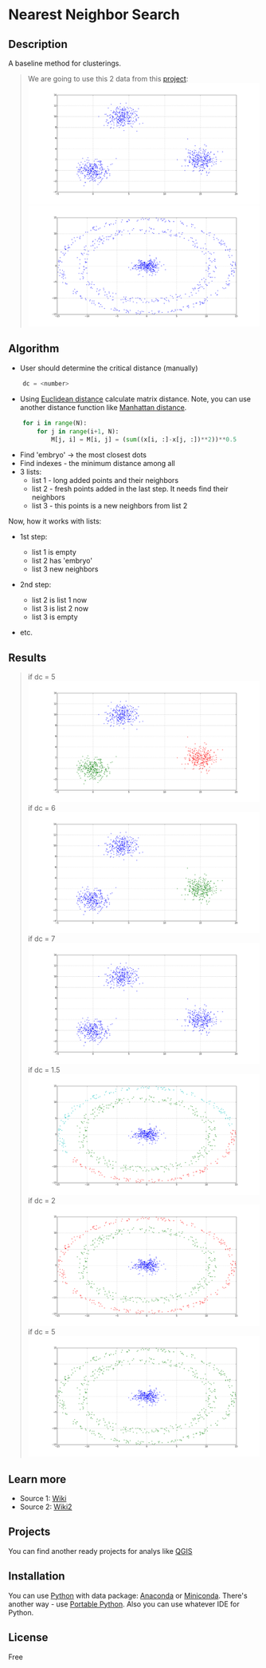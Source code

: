 # Nearest Neighbor Search

## Description
A baseline method for clusterings.

>We are going to use this 2 data from this [project](https://github.com/rcv911/Cluster_generation): 
![](images/cluster_test_data.png)
![](images/cluster_circle_data.png)

## Algorithm

+ User should determine the critical distance (manually)
```python
	dc = <number>
```
+ Using [Euclidean distance](https://en.wikipedia.org/wiki/Euclidean_distance) calculate matrix distance. 
Note, you can use another distance function like [Manhattan distance](https://en.wikipedia.org/wiki/Taxicab_geometry).
```python
	for i in range(N):
		for j in range(i+1, N):
			M[j, i] = M[i, j] = (sum((x[i, :]-x[j, :])**2))**0.5
```
+ Find 'embryo' -> the most closest dots
+ Find indexes - the minimum distance among all
+ 3 lists:
  + list 1 - long added points and their neighbors
  + list 2 - fresh points added in the last step. It needs find their neighbors
  + list 3 - this points is a new neighbors from list 2

Now, how it works with lists:
+ 1st step:
  + list 1 is empty
  + list 2 has 'embryo'
  + list 3 new neighbors

+ 2nd step:
  + list 2 is list 1 now
  + list 3 is list 2 now
  + list 3 is empty
 
+ etc.

## Results
> if dc = 5
![](images/cluster_test_dc5.png)
> if dc = 6
![](images/cluster_test_dc6.png)
> if dc = 7
![](images/cluster_test_dc7.png)
> if dc = 1.5
![](images/cluster_circle_dc1.5.png)
> if dc = 2
![](images/cluster_circle_dc2.png)
> if dc = 5
![](images/cluster_circle_dc5.png)

## Learn more

- Source 1: [Wiki](https://en.wikipedia.org/wiki/Nearest_neighbor_search)
- Source 2: [Wiki2](https://wiki2.org/en/Nearest_neighbor_search)

## Projects

You can find another ready projects for analys like [QGIS](http://www.qgistutorials.com/en/docs/nearest_neighbor_analysis.html) 

## Installation

You can use [Python](https://www.python.org/) with data package: [Anaconda](https://www.anaconda.com/) or [Miniconda](https://conda.io/miniconda).
There's another way - use [Portable Python](http://portablepython.com/). Also you can use whatever IDE for Python.

## License

Free